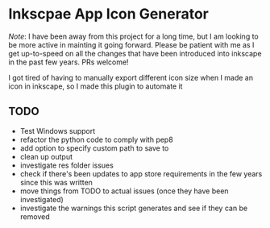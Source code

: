 # Inkscpae App Icon Generator

*Note*: I have been away from this project for a long time, but I am looking to be more active in mainting it going forward. Please
be patient with me as I get up-to-speed on all the changes that have been introduced into inkscape in the past few years. PRs welcome!

I got tired of having to manually export different icon size when I made an icon in inkscape, so I made this plugin to automate it

## TODO

* Test Windows support 
* refactor the python code to comply with pep8
* add option to specify custom path to save to
* clean up output
* investigate res folder issues
* check if there's been updates to app store requirements in the few years since this was written
* move things from TODO to actual issues (once they have been investigated)
* investigate the warnings this script generates and see if they can be removed
